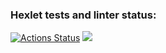 ### Hexlet tests and linter status:
[![Actions Status](https://github.com/KorolevArtemiy/java-project-61/workflows/hexlet-check/badge.svg)](https://github.com/KorolevArtemiy/java-project-61/actions)
<a href="https://codeclimate.com/github/KorolevArtemiy/java-project-61/maintainability"><img src="https://api.codeclimate.com/v1/badges/0ae844f6b977712c5e08/maintainability" /></a>
